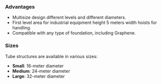### Advantages
- Multisize design different levels and different diameters.
- First level area for industrial equipment height 5 meters width hoists for handling.
- Compatible with any type of foundation, including Graphene.


### Sizes
Tube structures are available in various sizes:
- **Small**: 16-meter diameter
- **Medium**: 24-meter diameter
- **Large**: 32-meter diameter
